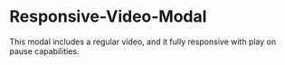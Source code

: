 # Responsive-Video-Modal
This modal includes a regular video, and it fully responsive with play on pause capabilities.
